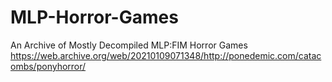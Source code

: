 # MLP-Horror-Games
An Archive of Mostly Decompiled MLP:FIM Horror Games
https://web.archive.org/web/20210109071348/http://ponedemic.com/catacombs/ponyhorror/
